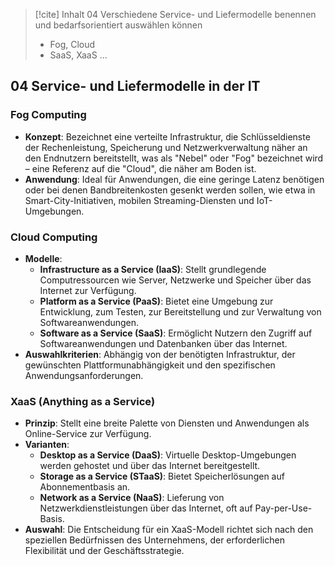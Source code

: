 
> [!cite] Inhalt
> 04 Verschiedene Service- und Liefermodelle benennen und bedarfsorientiert auswählen können
> 
> - ﻿﻿Fog, Cloud
> - ﻿﻿SaaS, XaaS ...

## 04 Service- und Liefermodelle in der IT

### Fog Computing

- **Konzept**: Bezeichnet eine verteilte Infrastruktur, die Schlüsseldienste der Rechenleistung, Speicherung und Netzwerkverwaltung näher an den Endnutzern bereitstellt, was als "Nebel" oder "Fog" bezeichnet wird – eine Referenz auf die "Cloud", die näher am Boden ist.
- **Anwendung**: Ideal für Anwendungen, die eine geringe Latenz benötigen oder bei denen Bandbreitenkosten gesenkt werden sollen, wie etwa in Smart-City-Initiativen, mobilen Streaming-Diensten und IoT-Umgebungen.

### Cloud Computing

- **Modelle**:
    - **Infrastructure as a Service (IaaS)**: Stellt grundlegende Computressourcen wie Server, Netzwerke und Speicher über das Internet zur Verfügung.
    - **Platform as a Service (PaaS)**: Bietet eine Umgebung zur Entwicklung, zum Testen, zur Bereitstellung und zur Verwaltung von Softwareanwendungen.
    - **Software as a Service (SaaS)**: Ermöglicht Nutzern den Zugriff auf Softwareanwendungen und Datenbanken über das Internet.
- **Auswahlkriterien**: Abhängig von der benötigten Infrastruktur, der gewünschten Plattformunabhängigkeit und den spezifischen Anwendungsanforderungen.

### XaaS (Anything as a Service)

- **Prinzip**: Stellt eine breite Palette von Diensten und Anwendungen als Online-Service zur Verfügung.
- **Varianten**:
    - **Desktop as a Service (DaaS)**: Virtuelle Desktop-Umgebungen werden gehostet und über das Internet bereitgestellt.
    - **Storage as a Service (STaaS)**: Bietet Speicherlösungen auf Abonnementbasis an.
    - **Network as a Service (NaaS)**: Lieferung von Netzwerkdienstleistungen über das Internet, oft auf Pay-per-Use-Basis.
- **Auswahl**: Die Entscheidung für ein XaaS-Modell richtet sich nach den speziellen Bedürfnissen des Unternehmens, der erforderlichen Flexibilität und der Geschäftsstrategie.